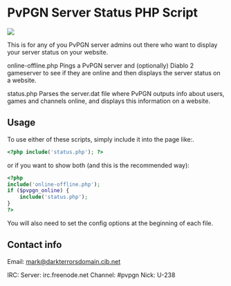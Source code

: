 PvPGN Server Status PHP Script
====

![](https://a.fsdn.com/con/app/proj/pvpgn-phputils/screenshots/8623.jpg/1)
			
			
This is for any of you PvPGN server admins out there who want to display
your server status on your website.

online-offline.php
   Pings a PvPGN server and (optionally) Diablo 2 gameserver to see if they
   are online and then displays the server status on a website.

status.php
  Parses the server.dat file where PvPGN outputs info about users,
  games and channels online, and displays this information on a website.



## Usage


To use either of these scripts, simply include it into the page like:.
```php
<?php include('status.php'); ?>
```

or if you want to show both (and this is the recommended way):

```php
<?php
include('online-offline.php');
if ($pvpgn_online) {
    include('status.php');
}
?>
```

You will also need to set the config options at the beginning of each file.



## Contact info


Email:
mark@darkterrorsdomain.cjb.net

IRC:
Server: irc.freenode.net
Channel: #pvpgn
Nick: U-238
